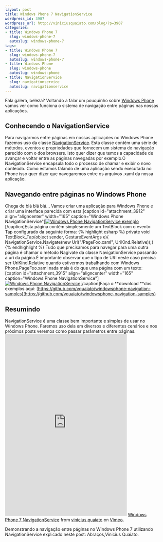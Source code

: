 ```yaml
--- 
layout: post
title: Windows Phone 7 NavigationService
wordpress_id: 3907
wordpress_url: http://viniciusquaiato.com/blog/?p=3907
categories: 
- title: Windows Phone 7
  slug: windows-phone-7
  autoslug: windows-phone-7
tags: 
- title: Windows Phone 7
  slug: windows-phone-7
  autoslug: windows-phone-7
- title: Windows Phone
  slug: windows-phone
  autoslug: windows-phone
- title: NavigationService
  slug: navigationservice
  autoslug: navigationservice
---
```

Fala galera, beleza? Voltando a falar um pouquinho sobre [Windows Phone](http://viniciusquaiato.com/blog/category/windows-phone-7/) vamos ver como funciona o sistema de navigação entre páginas nas nossas aplicações.

## Conhecendo o NavigationService
Para navigarmos entre páginas em nossas aplicações no Windows Phone fazemos uso da classe [NavigationService](http://msdn.microsoft.com/en-us/library/system.windows.navigation.navigationservice(v=vs.92).aspx). Esta classe contém uma série de métodos, eventos e propriedades que fornecem um sistema de navigação parecido com o dos browsers. Isto quer dizer que temos a capacidade de avançar e voltar entre as páginas navegadas por exemplo.O NavigationService encapsula todo o processo de chamar e exibir o novo conteúdo. Como estamos falando de uma aplicação sendo executada no Phone isso quer dizer que navegaremos entre os arquivos .xaml da nossa aplicação.

## Navegando entre páginas no Windows Phone
Chega de blá blá blá... Vamos criar uma aplicação para Windows Phone e criar uma interface parecida com esta:[caption id="attachment_3912" align="aligncenter" width="165" caption="Windows Phone NavigationService"][![Windows Phone NavigationService exemplo](http://viniciusquaiato.com/blog/wp-content/uploads/2011/08/Windows-Phone-NavigationService-exemplo-165x300.png "Windows Phone NavigationService exemplo")](http://viniciusquaiato.com/blog/wp-content/uploads/2011/08/Windows-Phone-NavigationService-exemplo.png)[/caption]Esta página contém simplesmente um TextBlock com o evento Tap configurado da seguinte forma:
{% highlight csharp %}
private void TextBlock_Tap(object sender, GestureEventArgs e){    NavigationService.Navigate(new Uri("/PageFoo.xaml", UriKind.Relative));}
{% endhighlight %}
 Tudo que precisamos para navegar para uma outra página é chamar o método Nagivate da classe NavigationService passando a uri da página.É importante observar que o tipo de URI neste caso precisa ser UriKind.Relative quando estivermos trabalhando com Windows Phone.PageFoo.xaml nada mais é do que uma página com um texto:[caption id="attachment_3915" align="aligncenter" width="165" caption="Windows Phone NavigationService"][![Windows Phone NavigationService](http://viniciusquaiato.com/blog/wp-content/uploads/2011/08/Windows-Phone-NavigationService-exemplo-2-165x300.png "Windows Phone NavigationService")](http://viniciusquaiato.com/blog/wp-content/uploads/2011/08/Windows-Phone-NavigationService-exemplo-2.png)[/caption]Faça o **download **dos exemplos aqui: [https://github.com/vquaiato/windowsphone-navigation-samples](https://github.com/vquaiato/windowsphone-navigation-samples)

## Resumindo
NavigationService é uma classe bem importante e simples de usar no Windows Phone. Faremos uso dela em diversos e diferentes cenários e nos próximos posts veremos como passar parâmetros entre páginas.<object width="400" height="750"><param name="allowfullscreen" value="true" /><param name="allowscriptaccess" value="always" /><param name="movie" value="http://vimeo.com/moogaloop.swf?clip_id=27163411&amp;server=vimeo.com&amp;show_title=0&amp;show_byline=0&amp;show_portrait=0&amp;color=00adef&amp;fullscreen=1&amp;autoplay=0&amp;loop=0" /><embed src="http://vimeo.com/moogaloop.swf?clip_id=27163411&amp;server=vimeo.com&amp;show_title=0&amp;show_byline=0&amp;show_portrait=0&amp;color=00adef&amp;fullscreen=1&amp;autoplay=0&amp;loop=0" type="application/x-shockwave-flash" allowfullscreen="true" allowscriptaccess="always" width="400" height="600"></embed></object>
[Windows Phone 7 NavigationService](http://vimeo.com/27163411) from [vinicius quaiato](http://vimeo.com/user2557055) on [Vimeo](http://vimeo.com).

Demonstrando a navigação entre páginas no Windows Phone 7 utilizando NavigationService explicado neste post:
Abraços,Vinicius Quaiato.
